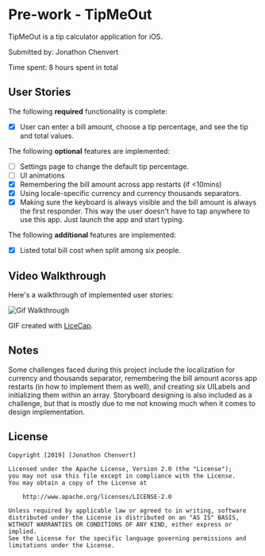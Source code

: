# Pre-work - TipMeOut

TipMeOut is a tip calculator application for iOS.

Submitted by: Jonathon Chenvert

Time spent: 8 hours spent in total

## User Stories

The following **required** functionality is complete:

* [x] User can enter a bill amount, choose a tip percentage, and see the tip and total values.

The following **optional** features are implemented:
* [ ] Settings page to change the default tip percentage.
* [ ] UI animations
* [x] Remembering the bill amount across app restarts (if <10mins)
* [x] Using locale-specific currency and currency thousands separators.
* [x] Making sure the keyboard is always visible and the bill amount is always the first responder. This way the user doesn't have to tap anywhere to use this app. Just launch the app and start typing.

The following **additional** features are implemented:

- [x] Listed total bill cost when split among six people.

## Video Walkthrough 

Here's a walkthrough of implemented user stories:

<img src='https://imgur.com/njRAB0f' title='Gif Walkthrough' width='' alt='Gif Walkthrough' />

GIF created with [LiceCap](http://www.cockos.com/licecap/).

## Notes

Some challenges faced during this project include the localization for currency and thousands separator, remembering the bill amount acorss app restarts (in how to implement them as well), and creating six UILabels and initializing them within an array. Storyboard designing is also included as a challenge, but that is mostly due to me not knowing much when it comes to design implementation.

## License

    Copyright [2019] [Jonathon Chenvert]

    Licensed under the Apache License, Version 2.0 (the "License");
    you may not use this file except in compliance with the License.
    You may obtain a copy of the License at

        http://www.apache.org/licenses/LICENSE-2.0

    Unless required by applicable law or agreed to in writing, software
    distributed under the License is distributed on an "AS IS" BASIS,
    WITHOUT WARRANTIES OR CONDITIONS OF ANY KIND, either express or implied.
    See the License for the specific language governing permissions and
    limitations under the License.
